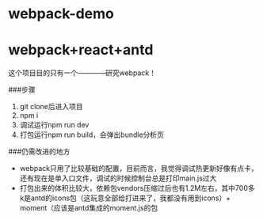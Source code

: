 # webpack-demo
<h1>webpack+react+antd</h1>

<p>这个项目目的只有一个————研究webpack！</p>

###步骤
 1. git clone后进入项目
 2. npm i
 3. 调试运行npm run dev
 4. 打包运行npm run build，会弹出bundle分析页

###仍需改进的地方
  + webpack只用了比较基础的配置，目前而言，我觉得调试热更新好像有点卡，还有现在是单入口文件，调试的时候控制台总是打印main.js过大
  + 打包出来的体积比较大，依赖包vendors压缩过后也有1.2M左右，其中700多k是antd的icons包（这玩意全部给打进来了，我都没有用到icons）+ moment（应该是antd集成的moment.js的包

